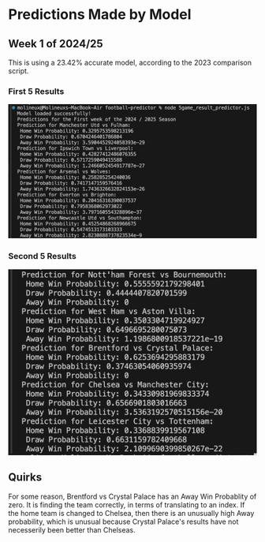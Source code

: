 # Predictions Made by Model

## Week 1 of 2024/25
This is using a 23.42% accurate model, according to the 2023 comparison script.

### First 5 Results
<img src='https://github.com/dougmolineux/football-predictor/blob/b0236189ea69a48bafce53dca91a759d9972474c/screenshots/predictions_made_aug_13_page1.png' />

### Second 5 Results
<img src='https://github.com/dougmolineux/football-predictor/blob/b0236189ea69a48bafce53dca91a759d9972474c/screenshots/predictions_made_aug_13_page2.png' />

## Quirks
For some reason, Brentford vs Crystal Palace has an Away Win Probablity of zero. It is finding the team correctly, in terms of translating to an index. If the home team is changed to Chelsea, then there is an unusually high Away probability, which is unusual because Crystal Palace's results have not necesserily been better than Chelseas.

